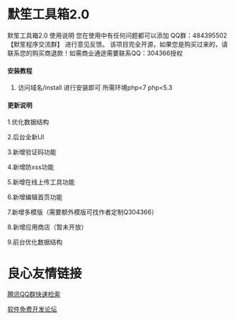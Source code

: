 # 默笙工具箱2.0

默笙工具箱2.0 使用说明
您在使用中有任何问题都可以添加 QQ群：484395502 【默笙程序交流群】 进行意见反馈。 
 该项目完全开源，如果您是购买过来的，请联系您的购买商退款！如需商业通途需要联系QQ：304366授权 


#### 安装教程

1. 访问域名/install 进行安装即可 所需环境php<7  php<5.3


#### 更新说明

1.优化数据结构

2.后台全新UI

3.新增验证码功能

4.新增防xss功能

5.新增在线上传工具功能

6.新增编辑首页功能

7.新增多模版（需要额外模版可找作者定制Q304366）

8.新增应用商店（暂未开放）

9.前台优化数据结构



 # 良心友情链接

[腾讯QQ群快速检索](http://u.720life.cn/s/8cf73f7c)

[软件免费开发论坛](http://u.720life.cn/s/bbb01dc0)
